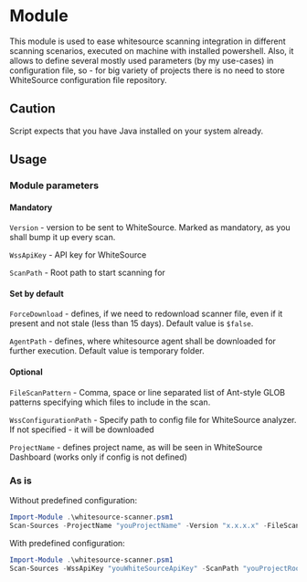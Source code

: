 # Module

This module is used to ease whitesource scanning integration in different scanning scenarios, executed on machine with installed powershell. Also, it allows to define several mostly used parameters (by my use-cases) in configuration file, so - for big variety of projects there is no need to store WhiteSource configuration file repository.

## Caution

Script expects that you have Java installed on your system already.

## Usage

### Module parameters

#### Mandatory

```Version``` - version to be sent to WhiteSource. Marked as mandatory, as you shall bump it up every scan.

```WssApiKey``` - API key for WhiteSource

```ScanPath``` - Root path to start scanning for

#### Set by default

```ForceDownload``` - defines, if we need to redownload scanner file, even if it present and not stale (less than 15 days). Default value is ```$false```.

```AgentPath``` - defines, where whitesource agent shall be downloaded for further execution. Default value is temporary folder.

#### Optional

```FileScanPattern``` - Comma, space or line separated list of Ant-style GLOB patterns specifying which files to include in the scan. 

```WssConfigurationPath``` - Specify path to config file for WhiteSource analyzer. If not specified - it will be downloaded

```ProjectName``` - defines project name, as will be seen in WhiteSource Dashboard (works only if config is not defined)

### As is

Without predefined configuration:

```powershell
Import-Module .\whitesource-scanner.psm1
Scan-Sources -ProjectName "youProjectName" -Version "x.x.x.x" -FileScanPattern "**/*.cs **/*.js **/*.scss **/*.jsx" -WssApiKey "youWhiteSourceApiKey" -ScanPath "youProjectRootFolder"
```

With predefined configuration:

```powershell
Import-Module .\whitesource-scanner.psm1
Scan-Sources -WssApiKey "youWhiteSourceApiKey" -ScanPath "youProjectRootFolder" -Version "x.x.x.x"  -WssConfigurationPath "youWhiteSourceConfigFile"
```